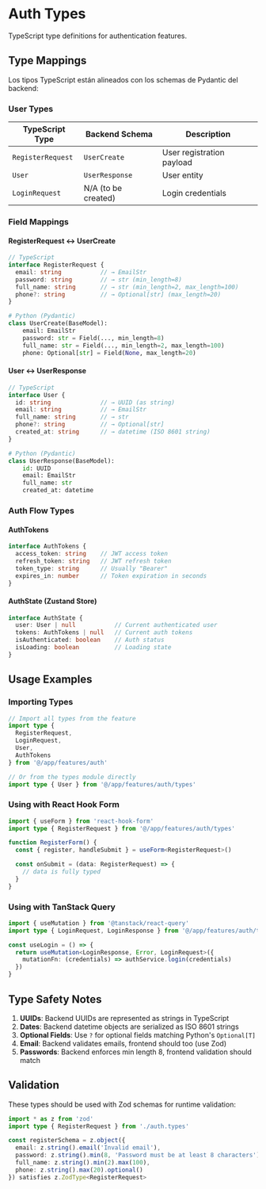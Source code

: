 # Auth Types

TypeScript type definitions for authentication features.

## Type Mappings

Los tipos TypeScript están alineados con los schemas de Pydantic del backend:

### User Types

| TypeScript Type | Backend Schema | Description |
|----------------|----------------|-------------|
| `RegisterRequest` | `UserCreate` | User registration payload |
| `User` | `UserResponse` | User entity |
| `LoginRequest` | N/A (to be created) | Login credentials |

### Field Mappings

#### RegisterRequest ↔ UserCreate

```typescript
// TypeScript
interface RegisterRequest {
  email: string           // → EmailStr
  password: string        // → str (min_length=8)
  full_name: string       // → str (min_length=2, max_length=100)
  phone?: string          // → Optional[str] (max_length=20)
}
```

```python
# Python (Pydantic)
class UserCreate(BaseModel):
    email: EmailStr
    password: str = Field(..., min_length=8)
    full_name: str = Field(..., min_length=2, max_length=100)
    phone: Optional[str] = Field(None, max_length=20)
```

#### User ↔ UserResponse

```typescript
// TypeScript
interface User {
  id: string              // → UUID (as string)
  email: string           // → EmailStr
  full_name: string       // → str
  phone?: string          // → Optional[str]
  created_at: string      // → datetime (ISO 8601 string)
}
```

```python
# Python (Pydantic)
class UserResponse(BaseModel):
    id: UUID
    email: EmailStr
    full_name: str
    created_at: datetime
```

### Auth Flow Types

#### AuthTokens
```typescript
interface AuthTokens {
  access_token: string    // JWT access token
  refresh_token: string   // JWT refresh token
  token_type: string      // Usually "Bearer"
  expires_in: number      // Token expiration in seconds
}
```

#### AuthState (Zustand Store)
```typescript
interface AuthState {
  user: User | null           // Current authenticated user
  tokens: AuthTokens | null   // Current auth tokens
  isAuthenticated: boolean    // Auth status
  isLoading: boolean          // Loading state
}
```

## Usage Examples

### Importing Types

```typescript
// Import all types from the feature
import type {
  RegisterRequest,
  LoginRequest,
  User,
  AuthTokens
} from '@/app/features/auth'

// Or from the types module directly
import type { User } from '@/app/features/auth/types'
```

### Using with React Hook Form

```typescript
import { useForm } from 'react-hook-form'
import type { RegisterRequest } from '@/app/features/auth/types'

function RegisterForm() {
  const { register, handleSubmit } = useForm<RegisterRequest>()

  const onSubmit = (data: RegisterRequest) => {
    // data is fully typed
  }
}
```

### Using with TanStack Query

```typescript
import { useMutation } from '@tanstack/react-query'
import type { LoginRequest, LoginResponse } from '@/app/features/auth/types'

const useLogin = () => {
  return useMutation<LoginResponse, Error, LoginRequest>({
    mutationFn: (credentials) => authService.login(credentials)
  })
}
```

## Type Safety Notes

1. **UUIDs**: Backend UUIDs are represented as strings in TypeScript
2. **Dates**: Backend datetime objects are serialized as ISO 8601 strings
3. **Optional Fields**: Use `?` for optional fields matching Python's `Optional[T]`
4. **Email**: Backend validates emails, frontend should too (use Zod)
5. **Passwords**: Backend enforces min length 8, frontend validation should match

## Validation

These types should be used with Zod schemas for runtime validation:

```typescript
import * as z from 'zod'
import type { RegisterRequest } from './auth.types'

const registerSchema = z.object({
  email: z.string().email('Invalid email'),
  password: z.string().min(8, 'Password must be at least 8 characters'),
  full_name: z.string().min(2).max(100),
  phone: z.string().max(20).optional()
}) satisfies z.ZodType<RegisterRequest>
```
